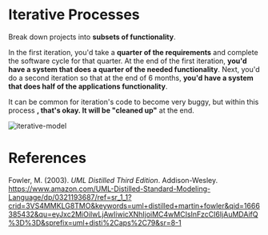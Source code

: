 # Iterative Processes 

Break down projects into **subsets of functionality**. 

In the first iteration, you'd take a **quarter of the requirements** and complete the software cycle for that quarter. At the end of the first iteration, **you'd have a system that does a quarter of the needed functionality**. Next, you'd do a second iteration so that at the end of 6 months, **you'd have a system that does half of the applications functionality**. 

It can be common for iteration's code to become very buggy, but within this process **, that's okay. It will be "cleaned up"** at the end. 


![iterative-model](https://user-images.githubusercontent.com/109105989/197311295-fd9fbd9b-43ac-4b57-bac5-b88dca9133a9.png)


# References 
Fowler, M. (2003). *UML Distilled Third Edition*. Addison-Wesley. <https://www.amazon.com/UML-Distilled-Standard-Modeling-Language/dp/0321193687/ref=sr_1_1?crid=3VS4MMKLG8TMO&keywords=uml+distilled+martin+fowler&qid=1666385432&qu=eyJxc2MiOiIwLjAwIiwicXNhIjoiMC4wMCIsInFzcCI6IjAuMDAifQ%3D%3D&sprefix=uml+disti%2Caps%2C79&sr=8-1> 
